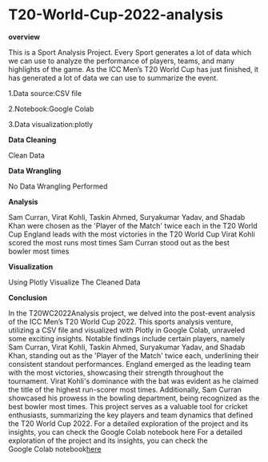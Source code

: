# T20-World-Cup-2022-analysis

**overview**

This is a Sport Analysis Project. Every Sport generates a lot of data which we can use to analyze the performance of players, teams, and many highlights of the game. As the ICC Men’s T20 World Cup has just finished, it has generated a lot of data we can use to summarize the event.




1.Data source:CSV file

2.Notebook:Google Colab

3.Data visualization:plotly

**Data Cleaning**

Clean Data

**Data Wrangling**

No Data Wrangling Performed

**Analysis**

Sam Curran, Virat Kohli, Taskin Ahmed, Suryakumar Yadav, and Shadab Khan were chosen as the 'Player of the Match' twice each in the T20 World Cup
England leads with the most victories in the T20 World Cup
Virat Kohli scored the most runs most times
Sam Curran stood out as the best bowler most times



**Visualization**

Using Plotly Visualize The Cleaned Data

**Conclusion**

In the T20WC2022Analysis project, we delved into the post-event analysis of the ICC Men’s T20 World Cup 2022. This sports analysis venture, utilizing a CSV file and visualized with Plotly in Google Colab, unraveled some exciting insights. Notable findings include certain players, namely Sam Curran, Virat Kohli, Taskin Ahmed, Suryakumar Yadav, and Shadab Khan, standing out as the 'Player of the Match' twice each, underlining their consistent standout performances. England emerged as the leading team with the most victories, showcasing their strength throughout the tournament. Virat Kohli's dominance with the bat was evident as he claimed the title of the highest run-scorer most times. Additionally, Sam Curran showcased his prowess in the bowling department, being recognized as the best bowler most times. This project serves as a valuable tool for cricket enthusiasts, summarizing the key players and team dynamics that defined the T20 World Cup 2022. For a detailed exploration of the project and its insights, you can check the Google Colab notebook here For a detailed exploration of the project and its insights, you can check the Google Colab notebook[here](https://colab.research.google.com/drive/19jqH6iyB6FMlVOnnd7hoBH0TU6SKn-Pe?usp=sharing)



